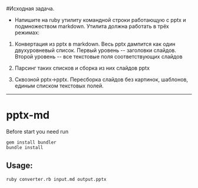 #Исходная задача.
* Напишите на ruby утилиту командной строки работающую с pptx и
подмножеством markdown. Утилита должна работать в трёх режимах:

1. Конвертация из pptx в markdown. Весь pptx дампится как один
двухуровневый список.
    Первый уровень -- заголовки слайдов.
        Второй уровень -- все текстовые поля соответствующих слайдов

2. Парсинг таких списков и сборка из них слайдов pptx

3. Сквозной pptx->pptx. Пересборка слайдов без картинок, шаблонов,
единым списком текстовых полей.

___

# pptx-md
Before start you need run 
```
gem install bundler
bundle install
```
## Usage: 
`ruby converter.rb input.md output.pptx` 
